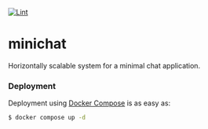 [![Lint](https://github.com/Serious-senpai/minichat/actions/workflows/lint.yml/badge.svg)](https://github.com/Serious-senpai/minichat/actions/workflows/lint.yml)

# minichat

Horizontally scalable system for a minimal chat application.

### Deployment

Deployment using [Docker Compose](https://docs.docker.com/compose) is as easy as:
```bash
$ docker compose up -d
```
